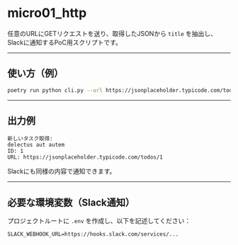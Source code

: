 # micro01_http

任意のURLにGETリクエストを送り、取得したJSONから `title` を抽出し、Slackに通知するPoC用スクリプトです。  

---

## 使い方（例）

```bash
poetry run python cli.py --url https://jsonplaceholder.typicode.com/todos/1
```

---

## 出力例

```
新しいタスク取得:
delectus aut autem
ID: 1
URL: https://jsonplaceholder.typicode.com/todos/1
```

Slackにも同様の内容で通知できます。

---

## 必要な環境変数（Slack通知）

プロジェクトルートに `.env` を作成し、以下を記述してください：

```
SLACK_WEBHOOK_URL=https://hooks.slack.com/services/...
```

